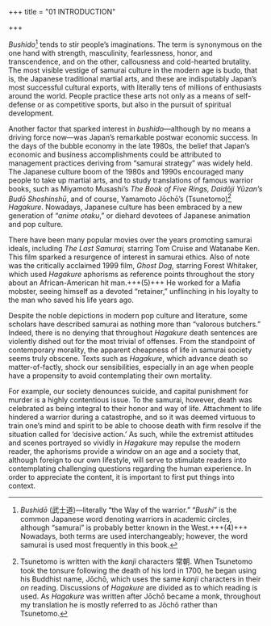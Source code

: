 +++
title = "01 INTRODUCTION"

+++

*Bushido*[^1] tends to stir people’s imaginations. The term is synonymous on the one hand with strength, masculinity, fearlessness, honor, and transcendence, and on the other, callousness and cold-hearted brutality. The most visible vestige of samurai culture in the modern age is budo, that is, the Japanese traditional martial arts, and these are indisputably Japan’s most successful cultural exports, with literally tens of millions of enthusiasts around the world. People practice these arts not only as a means of self-defense or as competitive sports, but also in the pursuit of spiritual development.

[^1]: *Bushidō* \(武士道\)—literally “the Way of the warrior.” “*Bushi*” is the common Japanese word denoting warriors in academic circles, although “samurai” is probably better known in the West.+++(4)+++ Nowadays, both terms are used interchangeably; however, the word samurai is used most frequently in this book.




Another factor that sparked interest in *bushido*—although by no means a driving force now—was Japan’s remarkable postwar economic success. In the days of the bubble economy in the late 1980s, the belief that Japan’s economic and business accomplishments could be attributed to management practices deriving from “samurai strategy” was widely held. The Japanese culture boom of the 1980s and 1990s encouraged many people to take up martial arts, and to study translations of famous warrior books, such as Miyamoto Musashi’s *The Book of Five Rings, Daidōji Yūzan’s Budō Shoshinshū*, and of course, Yamamoto Jōchō’s \(Tsunetomo\)[^2] *Hagakure*. Nowadays, Japanese culture has been embraced by a new generation of “*anime otaku*,” or diehard devotees of Japanese animation and pop culture.

[^2]: Tsunetomo is written with the *kanji* characters 常朝. When Tsunetomo took the tonsure following the death of his lord in 1700, he began using his Buddhist name, Jōchō, which uses the same *kanji* characters in their *on* reading. Discussions of *Hagakure* are divided as to which reading is used. As *Hagakure* was written after Jōchō became a monk, throughout my translation he is mostly referred to as Jōchō rather than Tsunetomo.




There have been many popular movies over the years promoting samurai ideals, including *The Last Samurai,* starring Tom Cruise and Watanabe Ken. This film sparked a resurgence of interest in samurai ethics. Also of note was the critically acclaimed 1999 film, *Ghost Dog,* starring Forest Whitaker, which used *Hagakure* aphorisms as reference points throughout the story about an African-American hit man.+++(5)+++ He worked for a Mafia mobster, seeing himself as a devoted “retainer,” unflinching in his loyalty to the man who saved his life years ago.

Despite the noble depictions in modern pop culture and literature, some scholars have described samurai as nothing more than “valorous butchers.” Indeed, there is no denying that throughout *Hagakure* death sentences are violently dished out for the most trivial of offenses. From the standpoint of contemporary morality, the apparent cheapness of life in samurai society seems truly obscene. Texts such as *Hagakure*, which advance death so matter-of-factly, shock our sensibilities, especially in an age when people have a propensity to avoid contemplating their own mortality.

For example, our society denounces suicide, and capital punishment for murder is a highly contentious issue. To the samurai, however, death was celebrated as being integral to their honor and way of life. Attachment to life hindered a warrior during a catastrophe, and so it was deemed virtuous to train one’s mind and spirit to be able to choose death with firm resolve if the situation called for ‘decisive action.’ As such, while the extremist attitudes and scenes portrayed so vividly in *Hagakure* may repulse the modern reader, the aphorisms provide a window on an age and a society that, although foreign to our own lifestyle, will serve to stimulate readers into contemplating challenging questions regarding the human experience. In order to appreciate the content, it is important to first put things into context.



